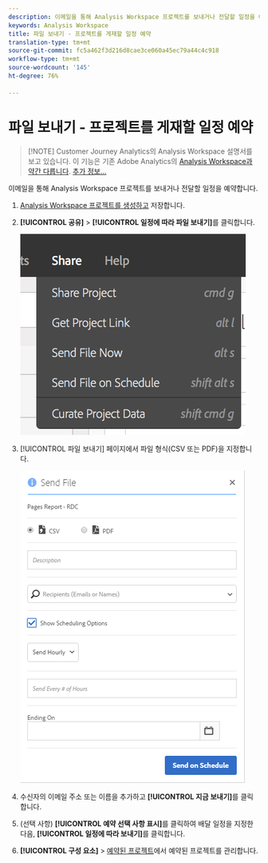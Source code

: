```yaml
---
description: 이메일을 통해 Analysis Workspace 프로젝트를 보내거나 전달할 일정을 예약합니다.
keywords: Analysis Workspace
title: 파일 보내기 - 프로젝트를 게재할 일정 예약
translation-type: tm+mt
source-git-commit: fc5a462f3d216d8cae3ce060a45ec79a44c4c918
workflow-type: tm+mt
source-wordcount: '145'
ht-degree: 76%

---
```



# 파일 보내기 - 프로젝트를 게재할 일정 예약

>[!NOTE] Customer Journey Analytics의 Analysis Workspace 설명서를 보고 있습니다. 이 기능은 기존 Adobe Analytics의 [Analysis Workspace과 약간 다릅니다](https://docs.adobe.com/content/help/ko-KR/analytics/analyze/analysis-workspace/home.html). [추가 정보...](/help/getting-started/cja-aa.md)

이메일을 통해 Analysis Workspace 프로젝트를 보내거나 전달할 일정을 예약합니다.

1. [Analysis Workspace 프로젝트를 생성하고](https://docs.adobe.com/content/help/en/analytics/analyze/analysis-workspace/build-workspace-project/t-freeform-project.html) 저장합니다.
1. **[!UICONTROL 공유]** > **[!UICONTROL 일정에 따라 파일 보내기]**&#x200B;를 클릭합니다.

   ![단계 결과](assets/send-file.png)

1. [!UICONTROL 파일 보내기] 페이지에서 파일 형식(CSV 또는 PDF)을 지정합니다.

   ![단계 결과](assets/send-file-pop-up.png)

1. 수신자의 이메일 주소 또는 이름을 추가하고 **[!UICONTROL 지금 보내기]**&#x200B;를 클릭합니다.
1. (선택 사항) **[!UICONTROL 예약 선택 사항 표시]**&#x200B;를 클릭하여 배달 일정을 지정한 다음, **[!UICONTROL 일정에 따라 보내기]**&#x200B;를 클릭합니다.
1. **[!UICONTROL 구성 요소]** > [예약된 프로젝트](/help/analysis-workspace/curate-share/schedule-projects.md)에서 예약된 프로젝트를 관리합니다.
